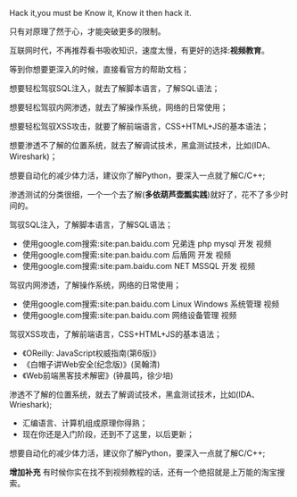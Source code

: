 Hack it,you must be Know it, Know it then hack it.

只有对原理了然于心，才能突破更多的限制。

互联网时代，不再推荐看书吸收知识，速度太慢，有更好的选择:**视频教育**。

等到你想要更深入的时候，直接看官方的帮助文档；

想要轻松驾驭SQL注入，就去了解脚本语言，了解SQL语法；

想要轻松驾驭内网渗透，就去了解操作系统，网络的日常使用；

想要轻松驾驭XSS攻击，就要了解前端语言，CSS+HTML+JS的基本语法；

想要渗透不了解的位置系统，就去了解调试技术，黑盒测试技术，比如(IDA、Wireshark)；

想要自动化的减少体力活，建议你了解Python，要深入一点就了解C/C++;

渗透测试的分类很细，一个一个去了解(**多依葫芦壶瓢实践**)就好了，花不了多少时间的。

驾驭SQL注入，了解脚本语言，了解SQL语法；

- 使用google.com搜索:site:pan.baidu.com 兄弟连 php mysql 开发 视频
- 使用google.com搜索:site:pan.baidu.com 后盾网 开发 视频
- 使用google.com搜索:site:pam.baidu.com NET MSSQL 开发 视频

驾驭内网渗透，了解操作系统，网络的日常使用；
- 使用google.com搜索:site:pan.baidu.com Linux Windows 系统管理 视频
- 使用google.com搜索:site:pan.baidu.com 网络设备管理 视频

驾驭XSS攻击，了解前端语言，CSS+HTML+JS的基本语法；
- 《OReilly: JavaScript权威指南(第6版)》
- 《白帽子讲Web安全(纪念版)》(吴翰清)
- 《Web前端黑客技术解密》(钟晨鸣，徐少培)

渗透不了解的位置系统，就去了解调试技术，黑盒测试技术，比如(IDA、Wrieshark);
- 汇编语言、计算机组成原理你得熟；
- 现在你还是入门阶段，还到不了这里，以后更新；

想要自动化的减少体力活，建议你了解Python，要深入一点就了解C/C++;

**增加补充**
有时候你实在找不到视频教程的话，还有一个绝招就是上万能的淘宝搜索。
